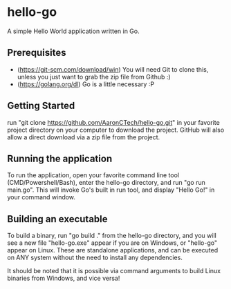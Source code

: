 # hello-go
A simple Hello World application written in Go.

## Prerequisites

 * (https://git-scm.com/download/win) You will need Git to clone this, unless you just want to grab the zip file from Github :)
 * (https://golang.org/dl) Go is a little necessary :P

## Getting Started

run "git clone https://github.com/AaronCTech/hello-go.git" in your favorite project directory on your computer to download the project. GitHub will also allow a direct download via a zip file from the project.

## Running the application

To run the application, open your favorite command line tool (CMD/Powershell/Bash), enter the hello-go directory, and run "go run main.go". This will invoke Go's built in run tool, and display "Hello Go!" in your command window.

## Building an executable

To build a binary, run "go build ." from the hello-go directory, and you will see a new file "hello-go.exe" appear if you are on Windows, or "hello-go" appear on Linux. These are standalone applications, and can be executed on ANY system without the need to install any dependencies.

It should be noted that it is possible via command arguments to build Linux binaries from Windows, and vice versa!